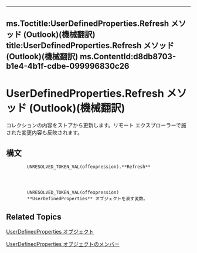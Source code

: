 

---
ms.Toctitle:UserDefinedProperties.Refresh メソッド (Outlook)(機械翻訳)
title:UserDefinedProperties.Refresh メソッド (Outlook)(機械翻訳)
ms.ContentId:d8db8703-b1e4-4b1f-cdbe-099996830c26
---
# UserDefinedProperties.Refresh メソッド (Outlook)(機械翻訳)




コレクションの内容をストアから更新します。リモート エクスプローラーで施された変更内容も反映されます。

## 構文

            UNRESOLVED_TOKEN_VAL(offexpression).**Refresh**




            UNRESOLVED_TOKEN_VAL(offexpression)
            **UserDefinedProperties** オブジェクトを表す変数。



## Related Topics

[UserDefinedProperties オブジェクト](196e5d4c-22be-02d3-95e0-3ea7594c2e4b.md)

[UserDefinedProperties オブジェクトのメンバー](127bf216-9c55-db30-086e-6b33f0660ab2.md)




